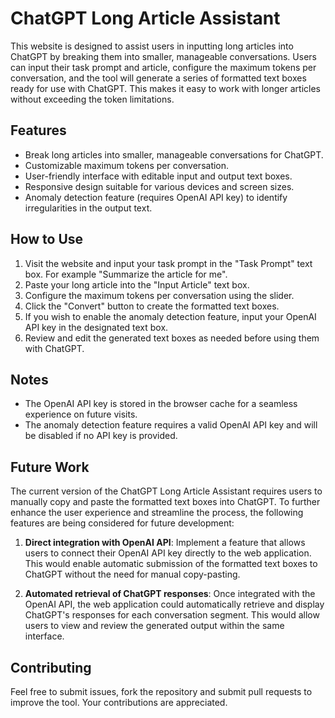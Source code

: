 # ChatGPT Long Article Assistant

This website is designed to assist users in inputting long articles into ChatGPT by breaking them into smaller, manageable conversations. Users can input their task prompt and article, configure the maximum tokens per conversation, and the tool will generate a series of formatted text boxes ready for use with ChatGPT. This makes it easy to work with longer articles without exceeding the token limitations.

## Features

- Break long articles into smaller, manageable conversations for ChatGPT.
- Customizable maximum tokens per conversation.
- User-friendly interface with editable input and output text boxes.
- Responsive design suitable for various devices and screen sizes.
- Anomaly detection feature (requires OpenAI API key) to identify irregularities in the output text.

## How to Use

1. Visit the website and input your task prompt in the "Task Prompt" text box. For example "Summarize the article for me".
2. Paste your long article into the "Input Article" text box.
3. Configure the maximum tokens per conversation using the slider.
4. Click the "Convert" button to create the formatted text boxes.
5. If you wish to enable the anomaly detection feature, input your OpenAI API key in the designated text box.
6. Review and edit the generated text boxes as needed before using them with ChatGPT.

## Notes

- The OpenAI API key is stored in the browser cache for a seamless experience on future visits.
- The anomaly detection feature requires a valid OpenAI API key and will be disabled if no API key is provided.

## Future Work

The current version of the ChatGPT Long Article Assistant requires users to manually copy and paste the formatted text boxes into ChatGPT. To further enhance the user experience and streamline the process, the following features are being considered for future development:

1. **Direct integration with OpenAI API**: Implement a feature that allows users to connect their OpenAI API key directly to the web application. This would enable automatic submission of the formatted text boxes to ChatGPT without the need for manual copy-pasting.

2. **Automated retrieval of ChatGPT responses**: Once integrated with the OpenAI API, the web application could automatically retrieve and display ChatGPT's responses for each conversation segment. This would allow users to view and review the generated output within the same interface.


## Contributing

Feel free to submit issues, fork the repository and submit pull requests to improve the tool. Your contributions are appreciated.
